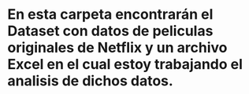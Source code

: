 # En esta carpeta encontrarán el Dataset con datos de peliculas originales de Netflix y un archivo Excel en el cual estoy trabajando el analisis de dichos datos.
